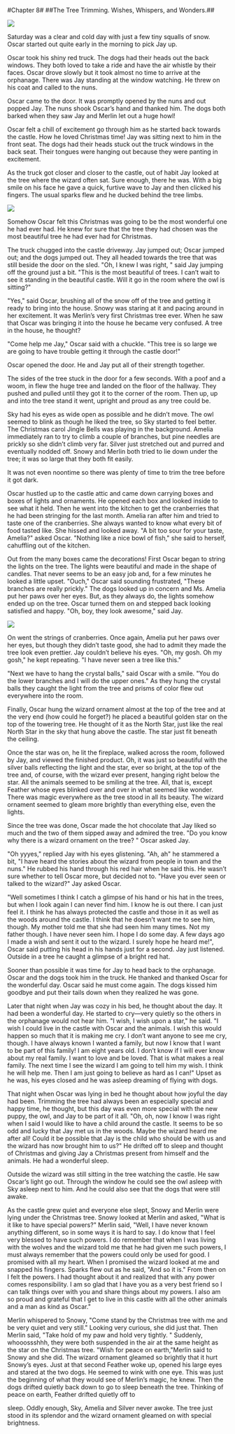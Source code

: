 #Chapter 8#
##The Tree Trimming. Wishes, Whispers, and Wonders.##

![](illustrations/red-truck.png)

Saturday was a clear and cold day with just a few tiny squalls of snow. Oscar started out quite early in the morning to pick Jay up.

Oscar took his shiny red truck. The dogs had their heads out the back windows. They both loved to take a ride and have the air whistle by their faces. Oscar drove slowly but it took almost no time to arrive at the orphanage. There was Jay standing at the window watching. He threw on his coat and called to the nuns.

Oscar came to the door. It was promptly opened by the nuns and out popped Jay. The nuns shook Oscar’s hand and thanked him. The dogs both barked when they saw Jay and Merlin let out a huge howl!

Oscar felt a chill of excitement go through him as he started back towards the castle. How he loved Christmas time! Jay was sitting next to him in the front seat. The dogs had their heads stuck out the truck windows in the back seat. Their tongues were hanging out because they were panting in excitement.

As the truck got closer and closer to the castle, out of habit Jay looked at the tree where the wizard often sat. Sure enough, there he was. With a big smile on his face he gave a quick, furtive wave to Jay and then clicked his fingers. The usual sparks flew and he ducked behind the tree limbs.

![](illustrations/wizard.jpg)

Somehow Oscar felt this Christmas was going to be the most wonderful one he had ever had. He knew for sure that the tree they had chosen was the most beautiful tree he had ever had for Christmas.

The truck chugged into the castle driveway. Jay jumped out; Oscar jumped out; and the dogs jumped out. They all headed towards the tree that was still beside the door on the sled. "Oh, I knew I was right, " said Jay jumping off the ground just a bit. "This is the most beautiful of trees. I can’t wait to see it standing in the beautiful castle. Will it go in the room where the owl is sitting?"

"Yes," said Oscar, brushing all of the snow off of the tree and getting it ready to bring into the house. Snowy was staring at it and pacing around in her excitement. It was Merlin’s very first Christmas tree ever. When he saw that Oscar was bringing it into the house he became very confused. A tree in the house, he thought?

"Come help me Jay," Oscar said with a chuckle. "This tree is so large we are going to have trouble getting it through the castle door!"

Oscar opened the door. He and Jay put all of their strength together.

The sides of the tree stuck in the door for a few seconds. With a poof and a woom, in flew the huge tree and landed on the floor of the hallway. They pushed and pulled until they got it to the corner of the room. Then up, up and into the tree stand it went, upright and proud as any tree could be.

Sky had his eyes as wide open as possible and he didn’t move. The owl seemed to blink as though he liked the tree, so Sky started to feel better. The Christmas carol Jingle Bells was playing in the background. Amelia immediately ran to try to climb a couple of branches, but pine needles are prickly so she didn’t climb very far. Silver just stretched out and purred and eventually nodded off. Snowy and Merlin both tried to lie down under the tree; it was so large that they both fit easily.

It was not even noontime so there was plenty of time to trim the tree before it got dark.

Oscar hustled up to the castle attic and came down carrying boxes and boxes of lights and ornaments. He opened each box and looked inside to see what it held. Then he went into the kitchen to get the cranberries that he had been stringing for the last month. Amelia ran after him and tried to taste one of the cranberries. She always wanted to know what every bit of food tasted like. She hissed and looked away. "A bit too sour for your taste, Amelia?" asked Oscar. "Nothing like a nice bowl of fish," she said to herself, cahuffling out of the kitchen.

Out from the many boxes came the decorations! First Oscar began to string the lights on the tree. The lights were beautiful and made in the shape of candles. That never seems to be an easy job and, for a few minutes he looked a little upset. "Ouch," Oscar said sounding frustrated, "These branches are really prickly." The dogs looked up in concern and Ms. Amelia put her paws over her eyes. But, as they always do, the lights somehow ended up on the tree. Oscar turned them on and stepped back looking satisfied and happy. "Oh, boy, they look awesome," said Jay.

![](illustrations/tree-trimming.jpg)

On went the strings of cranberries. Once again, Amelia put her paws over her eyes, but though they didn’t taste good, she had to admit they made the tree look even prettier. Jay couldn’t believe his eyes. "Oh, my gosh. Oh my gosh," he kept repeating. "I have never seen a tree like this."

"Next we have to hang the crystal balls," said Oscar with a smile. "You do the lower branches and I will do the upper ones." As they hung the crystal balls they caught the light from the tree and prisms of color flew out everywhere into the room.

Finally, Oscar hung the wizard ornament almost at the top of the tree and at the very end (how could he forget?) he placed a beautiful golden star on the top of the towering tree. He thought of it as the North Star, just like the real North Star in the sky that hung above the castle. The star just fit beneath the ceiling.

Once the star was on, he lit the fireplace, walked across the room, followed by Jay, and viewed the finished product. Oh, it was just so beautiful with the silver balls reflecting the light and the star, ever so bright, at the top of the tree and, of course, with the wizard ever present, hanging right below the star. All the animals seemed to be smiling at the tree. All, that is, except Feather whose eyes blinked over and over in what seemed like wonder. There was magic everywhere as the tree stood in all its beauty. The wizard ornament seemed to gleam more brightly than everything else, even the lights.

Since the tree was done, Oscar made the hot chocolate that Jay liked so much and the two of them sipped away and admired the tree. "Do you know why there is a wizard ornament on the tree? " Oscar asked Jay.

"Oh yyyes," replied Jay with his eyes glistening. "Ah, ah" he stammered a bit, "I have heard the stories about the wizard from people in town and the nuns." He rubbed his hand through his red hair when he said this. He wasn’t sure whether to tell Oscar more, but decided not to. "Have you ever seen or talked to the wizard?" Jay asked Oscar.

"Well sometimes I think I catch a glimpse of his hand or his hat in the trees, but when I look again I can never find him. I know he is out there. I can just feel it. I think he has always protected the castle and those in it as well as the woods around the castle. I think that he doesn’t want me to see him, though. My mother told me that she had seen him many times. Not my father though. I have never seen him. I hope I do some day. A few days ago I made a wish and sent it out to the wizard. I surely hope he heard me!", Oscar said putting his head in his hands just for a second. Jay just listened. Outside in a tree he caught a glimpse of a bright red hat.

Sooner than possible it was time for Jay to head back to the orphanage. Oscar and the dogs took him in the truck. He thanked and thanked Oscar for the wonderful day. Oscar said he must come again. The dogs kissed him goodbye and put their tails down when they realized he was gone.

Later that night when Jay was cozy in his bed, he thought about the day. It had been a wonderful day. He started to cry—very quietly so the others in the orphanage would not hear him. "I wish, I wish upon a star," he said. "I wish I could live in the castle with Oscar and the animals. I wish this would happen so much that it is making me cry. I don’t want anyone to see me cry, though. I have always known I wanted a family, but now I know that I want to be part of this family! I am eight years old. I don’t know if I will ever know about my real family. I want to love and be loved. That is what makes a real family. The next time I see the wizard I am going to tell him my wish. I think he will help me. Then I am just going to believe as hard as I can!" Upset as he was, his eyes closed and he was asleep dreaming of flying with dogs.

That night when Oscar was lying in bed he thought about how joyful the day had been. Trimming the tree had always been an especially special and happy time, he thought, but this day was even more special with the new puppy, the owl, and Jay to be part of it all. "Oh, oh, now I know I was right when I said I would like to have a child around the castle. It seems to be so odd and lucky that Jay met us in the woods. Maybe the wizard heard me after all! Could it be possible that Jay is the child who should be with us and the wizard has now brought him to us?" He drifted off to sleep and thought of Christmas and giving Jay a Christmas present from himself and the animals. He had a wonderful sleep.

Outside the wizard was still sitting in the tree watching the castle. He saw Oscar’s light go out. Through the window he could see the owl asleep with Sky asleep next to him. And he could also see that the dogs that were still awake.

As the castle grew quiet and everyone else slept, Snowy and Merlin were lying under the Christmas tree. Snowy looked at Merlin and asked, "What is it like to have special powers?" Merlin said, "Well, I have never known anything different, so in some ways it is hard to say. I do know that I feel very blessed to have such powers. I do remember that when I was living with the wolves and the wizard told me that he had given me such powers, I must always remember that the powers could only be used for good. I promised with all my heart. When I promised the wizard looked at me and snapped his fingers. Sparks flew out as he said, "And so it is." From then on I felt the powers. I had thought about it and realized that with any power comes responsibility. I am so glad that I have you as a very best friend so I can talk things over with you and share things about my powers. I also am so proud and grateful that I get to live in this castle with all the other animals and a man as kind as Oscar."

Merlin whispered to Snowy, "Come stand by the Christmas tree with me and be very quiet and very still." Looking very curious, she did just that. Then Merlin said, "Take hold of my paw and hold very tightly. " Suddenly, whooossshhh, they were both suspended in the air at the same height as the star on the Christmas tree. "Wish for peace on earth,"Merlin said to Snowy and she did. The wizard ornament gleamed so brightly that it hurt Snowy’s eyes. Just at that second Feather woke up, opened his large eyes and stared at the two dogs. He seemed to wink with one eye. This was just the beginning of what they would see of Merlin’s magic, he knew. Then the dogs drifted quietly back down to go to sleep beneath the tree. Thinking of peace on earth, Feather drifted quietly off to

sleep. Oddly enough, Sky, Amelia and Silver never awoke. The tree just stood in its splendor and the wizard ornament gleamed on with special brightness.
